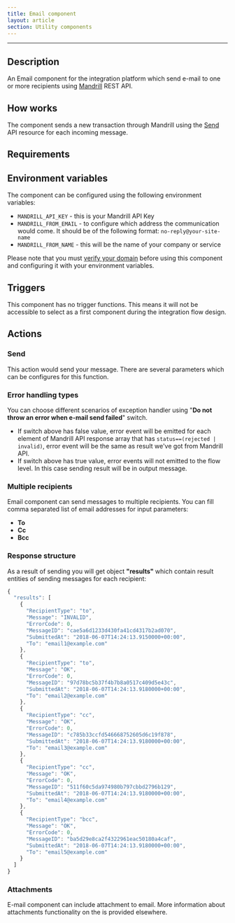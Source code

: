 ```yaml
---
title: Email component
layout: article
section: Utility components
---
```

---
## Description

An Email component for the integration platform which send e-mail to one or more
recipients using [Mandrill](http://mandrillapp.com/) REST API.

## How works

The component sends a new transaction through Mandrill using the [Send](https://mandrillapp.com/api/docs/messages.JSON.html#method=send) API resource for each incoming message.

## Requirements

## Environment variables

The component can be configured using the following environment variables:

*   `MANDRILL_API_KEY` - this is your Mandrill API Key
*   `MANDRILL_FROM_EMAIL` - to configure which address the communication would come. It should be of the following format: `no-reply@your-site-name`
*   `MANDRILL_FROM_NAME` - this will be the name of your company or service

Please note that you must [verify your domain](https://mandrill.zendesk.com/hc/en-us/articles/205582247) before using this component and configuring it with your environment variables.

## Triggers

This component has no trigger functions. This means it will not be accessible to
select as a first component during the integration flow design.

## Actions

### Send

This action would send your message. There are several parameters which can be
configures for this function.

### Error handling types

You can choose different scenarios of exception handler using "**Do not throw an error when e-mail send failed**" switch.

*   If switch above has false value, error event will be emitted for each element of Mandrill API response array that has `status==(rejected | invalid)`, error event will be the same as result we've got from Mandrill API.
*   If switch above has true value, error events will not emitted to the flow level. In this case sending result will be in output message.

### Multiple recipients

Email component can send messages to multiple recipients. You can fill comma
separated list of email addresses for input parameters:

*   **To**
*   **Cc**
*   **Bcc**

### Response structure

As a result of sending you will get object **"results"** which contain result
entities of sending messages for each recipient:

``` js
{
  "results": [
    {
      "RecipientType": "to",
      "Message": "INVALID",
      "ErrorCode": 0,
      "MessageID": "cae5a6d1233d430fa41cd4317b2ad070",
      "SubmittedAt": "2018-06-07T14:24:13.9150000+00:00",
      "To": "email1@example.com"
    },
    {
      "RecipientType": "to",
      "Message": "OK",
      "ErrorCode": 0,
      "MessageID": "97d78bc5b37f4b7b8a0517c409d5e43c",
      "SubmittedAt": "2018-06-07T14:24:13.9180000+00:00",
      "To": "email2@example.com"
    },
    {
      "RecipientType": "cc",
      "Message": "OK",
      "ErrorCode": 0,
      "MessageID": "c785b33ccfd546668752605d6c19f878",
      "SubmittedAt": "2018-06-07T14:24:13.9180000+00:00",
      "To": "email3@example.com"
    },
    {
      "RecipientType": "cc",
      "Message": "OK",
      "ErrorCode": 0,
      "MessageID": "511f60c5da974980b797cbbd2796b129",
      "SubmittedAt": "2018-06-07T14:24:13.9180000+00:00",
      "To": "email4@example.com"
    },
    {
      "RecipientType": "bcc",
      "Message": "OK",
      "ErrorCode": 0,
      "MessageID": "ba5d29e8ca2f4322961eac50180a4caf",
      "SubmittedAt": "2018-06-07T14:24:13.9180000+00:00",
      "To": "email5@example.com"
    }
  ]
}
```

### Attachments

E-mail component can include attachment to email. More information about
attachments functionality on the is provided elsewhere.
